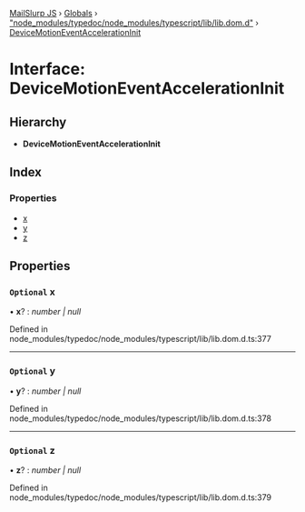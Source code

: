 [MailSlurp JS](../README.md) › [Globals](../globals.md) › ["node_modules/typedoc/node_modules/typescript/lib/lib.dom.d"](../modules/_node_modules_typedoc_node_modules_typescript_lib_lib_dom_d_.md) › [DeviceMotionEventAccelerationInit](_node_modules_typedoc_node_modules_typescript_lib_lib_dom_d_.devicemotioneventaccelerationinit.md)

# Interface: DeviceMotionEventAccelerationInit

## Hierarchy

* **DeviceMotionEventAccelerationInit**

## Index

### Properties

* [x](_node_modules_typedoc_node_modules_typescript_lib_lib_dom_d_.devicemotioneventaccelerationinit.md#optional-x)
* [y](_node_modules_typedoc_node_modules_typescript_lib_lib_dom_d_.devicemotioneventaccelerationinit.md#optional-y)
* [z](_node_modules_typedoc_node_modules_typescript_lib_lib_dom_d_.devicemotioneventaccelerationinit.md#optional-z)

## Properties

### `Optional` x

• **x**? : *number | null*

Defined in node_modules/typedoc/node_modules/typescript/lib/lib.dom.d.ts:377

___

### `Optional` y

• **y**? : *number | null*

Defined in node_modules/typedoc/node_modules/typescript/lib/lib.dom.d.ts:378

___

### `Optional` z

• **z**? : *number | null*

Defined in node_modules/typedoc/node_modules/typescript/lib/lib.dom.d.ts:379
